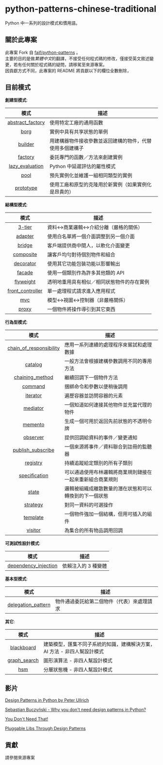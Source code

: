 python-patterns-chinese-traditional
===============

Python 中一系列的設計模式和慣用語。

關於此專案
----------------

此專案 Fork 自 [faif/python-patterns](https://github.com/faif/python-patterns) 。  
主要的目的是做*繁體中文*的翻譯，不接受任何程式碼的修改，僅接受英文敘述變更，若有任何關於程式碼的疑問，請移駕至來源專案。  
因貢獻方式不同，此專案的 README 將貢獻以下的欄位全數刪除，

目前模式
----------------

__創建型模式__:

|   模式   |     描述    |
|:-------:| ----------- |
| [abstract_factory](patterns/creational/abstract_factory.py) | 使用特定工廠的通用函數 |
| [borg](patterns/creational/borg.py) | 實例中具有共享狀態的單例 |
| [builder](patterns/creational/builder.py) | 用建構器物件接收參數並返回建構的物件，代替使用多個建構子 |
| [factory](patterns/creational/factory.py) | 委託專門的函數／方法來創建實例 |
| [lazy_evaluation](patterns/creational/lazy_evaluation.py) | Python 中延遲評估的屬性模式 |
| [pool](patterns/creational/pool.py) | 預先實例化並維護一組相同類型的實例 |
| [prototype](patterns/creational/prototype.py) | 使用工廠和原型的克隆用於新實例（如果實例化是昂貴的） |

__結構型模式__:

|   模式   |     描述    |
|:-------:| ----------- |
| [3-tier](patterns/structural/3-tier.py) | 資料<->商業邏輯<->介紹分離（嚴格的關係）|
| [adapter](patterns/structural/adapter.py) | 使用白名單將一個介面調整到另一個介面 |
| [bridge](patterns/structural/bridge.py) | 客戶端提供商中間人，以軟化介面變更 |
| [composite](patterns/structural/composite.py) | 讓客戶均勻對待個別物件和組合 |
| [decorator](patterns/structural/decorator.py) | 使用其它功能包裝功能以影響輸出 |
| [facade](patterns/structural/facade.py) | 使用一個類別作為許多其他類的 API |
| [flyweight](patterns/structural/flyweight__py3.py) | 透明地重用具有相似／相同狀態物件的存在實例 |
| [front_controller](patterns/structural/front_controller.py) | 單一處理程式請求進入應用程式 |
| [mvc](patterns/structural/mvc.py) | 模型<->視圖<->控制器（非嚴格關係） |
| [proxy](patterns/structural/proxy.py) | 一個物件將操作導引到其它東西 |

__行為型模式__:

|   模式   |     描述    |
|:-------:| ----------- |
| [chain_of_responsibility](patterns/behavioral/chain_of_responsibility__py3.py) | 應用一系列連續的處理程序來嘗試和處理數據 |
| [catalog](patterns/behavioral/catalog.py) | 一般方法會根據建構參數調用不同的專用方法 |
| [chaining_method](patterns/behavioral/chaining_method.py) | 繼續回調下一個物件方法 |
| [command](patterns/behavioral/command.py) | 捆綁命令和參數以便稍後調用 |
| [iterator](patterns/behavioral/iterator.py) | 遍歷容器並訪問容器的元素 |
| [mediator](patterns/behavioral/mediator.py) | 一個知道如何連接其他物件並充當代理的物件 |
| [memento](patterns/behavioral/memento.py) | 生成一個可用於返回先前狀態的不透明令牌 |
| [observer](patterns/behavioral/observer.py) | 提供回調給資料的事件／變更通知 |
| [publish_subscribe](patterns/behavioral/publish_subscribe.py) | 一個來源將事件／資料聯合到註冊的監聽器 |
| [registry](patterns/behavioral/registry__py3.py) | 持續追蹤給定類別的所有子類別 |
| [specification](patterns/behavioral/specification.py) | 可以通過使用布林邏輯將商業規則鏈接在一起來重新組合商業規則 |
| [state](patterns/behavioral/state.py) | 邏輯被組織成離散數量的潛在狀態和可以轉換到的下一個狀態 |
| [strategy](patterns/behavioral/strategy.py) | 對同一資料的可選操作 |
| [template](patterns/behavioral/template.py) | 一個物件強加一個結構，但用可插入的組件 |
| [visitor](patterns/behavioral/visitor.py) | 為集合的所有物品調用回調 |

__可測試性設計模式__:

|   模式   |     描述    |
|:-------:| ----------- |
| [dependency_injection](patterns/dependency_injection.py) | 依賴注入的 3 種變體 |

__基本型模式__:

|   模式   |     描述    |
|:-------:| ----------- |
| [delegation_pattern](patterns/fundamental/delegation_pattern.py) | 物件通過委託給第二個物件（代表）來處理請求 |

__其它__:

|   模式   |     描述    |
|:-------:| ----------- |
| [blackboard](patterns/other/blackboard__py3.py) | 建築模型，匯集不同子系統的知識，建構解決方案，AI 方法 - 非四人幫設計模式 |
| [graph_search](patterns/other/graph_search.py) | 圖形演算法 - 非四人幫設計模式 |
| [hsm](patterns/other/hsm/hsm.py) | 分層狀態機 - 非四人幫設計模式 |


影片
------
[Design Patterns in Python by Peter Ullrich](https://www.youtube.com/watch?v=bsyjSW46TDg)

[Sebastian Buczyński - Why you don't need design patterns in Python?](https://www.youtube.com/watch?v=G5OeYHCJuv0)

[You Don't Need That!](https://www.youtube.com/watch?v=imW-trt0i9I)

[Pluggable Libs Through Design Patterns](https://www.youtube.com/watch?v=PfgEU3W0kyU)


貢獻
------------
請參閱來源專案
